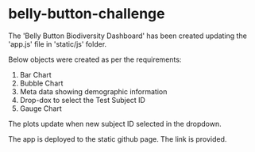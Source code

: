 # belly-button-challenge

The 'Belly Button Biodiversity Dashboard' has been created updating the 'app.js' file in 'static/js' folder.

Below objects were created as per the requirements:

1. Bar Chart
2. Bubble Chart
3. Meta data showing demographic information
4. Drop-dox to select the Test Subject ID
5. Gauge Chart

The plots update when new subject ID selected in the dropdown.

The app is deployed to the static github page. The link is provided.


